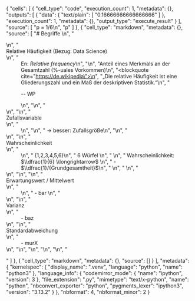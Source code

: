 {
 "cells": [
  {
   "cell_type": "code",
   "execution_count": 1,
   "metadata": {},
   "outputs": [
    {
     "data": {
      "text/plain": [
       "0.16666666666666666"
      ]
     },
     "execution_count": 1,
     "metadata": {},
     "output_type": "execute_result"
    }
   ],
   "source": [
    "p = 1/6\n",
    "p"
   ]
  },
  {
   "cell_type": "markdown",
   "metadata": {},
   "source": [
    "# Begriffe \n",
    "<dl>\n",
    " <dt>Relative Häufigkeit (Bezug: Data Science)</dt>\n",
    " <dd>En: <var>Relative frequency</var>\n",
    "\n",
    "Anteil eines Merkmals an der Gesamtzahl (%-uales Vorkommen)\n",
    "<blockquote cite=\"https://de.wikipedia\">\n",
    "„Die relative Häufigkeit ist eine Gliederungszahl und ein Maß der deskriptiven Statistik.“\n",
    "<p>-- WP</p>  \n",
    "</blockquote>\n",
    "</dd>\n",
    "\n",
    "<dt>Zufallsvariable </dt>\n",
    " <dd>\n",
    "\n",
    " -> besser: Zufallsgröße\n",
    "\n",
    "</dd>\n",
    "\n",
    "<dt>Wahrscheinlichkeit</dt>\n",
    " <dd> \n",
    " {1,2,3,4,5,6}\n",
    " 6 Würfel \n",
    " \n",
    " Wahrscheinlichkeit: $\\dfrac{1}{6} \\longrightarrow$ \n",
    " - $\\dfrac{1}/{Grundgesamtheit}$\n",
    " \n",
    " \n",
    " </dd>\n",
    "\n",
    "\n",
    "<dt>Erwartungswert / Mittelwert</dt>\n",
    " <dd>  \n",
    " - bar \n",
    " </dd>\n",
    "\n",
    "<dt>Varianz</dt>\n",
    " <dd> - baz</dd>\n",
    "\n",
    " <dt>Standardabweichung</dt>\n",
    " <dd> - murX</dd>\n",
    "\n",
    "\n",
    "\n",
    "\n",
    "</dl>"
   ]
  },
  {
   "cell_type": "markdown",
   "metadata": {},
   "source": []
  }
 ],
 "metadata": {
  "kernelspec": {
   "display_name": ".venv",
   "language": "python",
   "name": "python3"
  },
  "language_info": {
   "codemirror_mode": {
    "name": "ipython",
    "version": 3
   },
   "file_extension": ".py",
   "mimetype": "text/x-python",
   "name": "python",
   "nbconvert_exporter": "python",
   "pygments_lexer": "ipython3",
   "version": "3.13.2"
  }
 },
 "nbformat": 4,
 "nbformat_minor": 2
}
